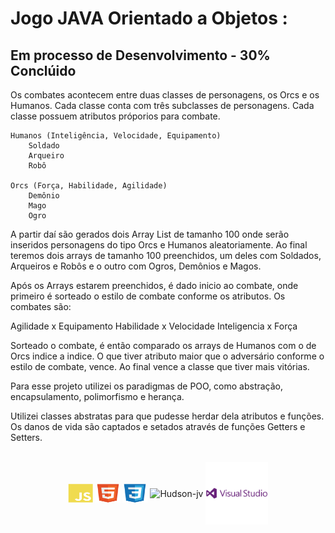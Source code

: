 # Jogo JAVA Orientado a Objetos :

## Em processo de Desenvolvimento -  30% Conclúido



Os combates acontecem entre duas classes de personagens, os Orcs e os Humanos. Cada classe conta com três subclasses de personagens. 
Cada classe possuem atributos
próporios para combate.

    Humanos (Inteligência, Velocidade, Equipamento)
        Soldado
        Arqueiro
        Robô

    Orcs (Força, Habilidade, Agilidade)
        Demônio
        Mago
        Ogro

A partir daí são gerados dois Array List de tamanho 100 onde serão inseridos personagens do tipo Orcs e Humanos aleatoriamente. Ao final teremos dois arrays de tamanho 100 preenchidos, um deles com Soldados, Arqueiros e Robôs e o outro com Ogros, Demônios e Magos.

Após os Arrays estarem preenchidos, é dado inicio ao combate, onde primeiro é sorteado o estilo de combate conforme os atributos. Os combates são:

Agilidade x Equipamento Habilidade x Velocidade Inteligencia x Força

Sorteado o combate, é então comparado os arrays de Humanos com o de Orcs indice a indice. O que tiver atributo maior que o adversário conforme o estilo de combate, vence. Ao final vence a classe que tiver mais vitórias.

Para esse projeto utilizei os paradigmas de POO, como abstração, encapsulamento, polimorfismo e herança.

Utilizei classes abstratas para que pudesse herdar dela atributos e funções. Os danos de vida são captados e setados através de funções Getters e Setters.

</div>         
                     
<div align="center">
<div style="display: inline_block"><br>
<img align="center" alt="Rafa-Js" height="30" width="40" src="https://raw.githubusercontent.com/devicons/devicon/master/icons/javascript/javascript-plain.svg">
<img align="center" alt="Rafa-HTML" height="30" width="40" src="https://raw.githubusercontent.com/devicons/devicon/master/icons/html5/html5-original.svg">
<img align="center" alt="Rafa-CSS" height="30" width="40" src="https://raw.githubusercontent.com/devicons/devicon/master/icons/css3/css3-original.svg">
<img align="center" alt="Hudson-jv" height="40" width="40"  <img src="https://cdn.jsdelivr.net/gh/devicons/devicon/icons/java/java-original.svg" /> 
<img align="center" alt src="https://github.com/devicons/devicon/blob/master/icons/visualstudio/visualstudio-plain-wordmark.svg"
    title="visualstudio" **alt="visualstudio" width="100" height="100" />
  </div>
